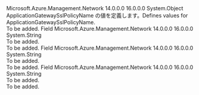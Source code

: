 <Type Name="ApplicationGatewaySslPolicyName" FullName="Microsoft.Azure.Management.Network.Models.ApplicationGatewaySslPolicyName">
  <TypeSignature Language="C#" Value="public static class ApplicationGatewaySslPolicyName" />
  <TypeSignature Language="ILAsm" Value=".class public auto ansi abstract sealed beforefieldinit ApplicationGatewaySslPolicyName extends System.Object" />
  <TypeSignature Language="DocId" Value="T:Microsoft.Azure.Management.Network.Models.ApplicationGatewaySslPolicyName" />
  <TypeSignature Language="VB.NET" Value="Public Class ApplicationGatewaySslPolicyName" />
  <TypeSignature Language="F#" Value="type ApplicationGatewaySslPolicyName = class" />
  <AssemblyInfo>
    <AssemblyName>Microsoft.Azure.Management.Network</AssemblyName>
    <AssemblyVersion>14.0.0.0</AssemblyVersion>
    <AssemblyVersion>16.0.0.0</AssemblyVersion>
  </AssemblyInfo>
  <Base>
    <BaseTypeName>System.Object</BaseTypeName>
  </Base>
  <Interfaces />
  <Docs>
    <summary>
            <span data-ttu-id="b2d70-101">ApplicationGatewaySslPolicyName の値を定義します。</span><span class="sxs-lookup"><span data-stu-id="b2d70-101">Defines values for ApplicationGatewaySslPolicyName.</span></span>
            </summary>
    <remarks>To be added.</remarks>
  </Docs>
  <Members>
    <Member MemberName="AppGwSslPolicy20150501">
      <MemberSignature Language="C#" Value="public const string AppGwSslPolicy20150501;" />
      <MemberSignature Language="ILAsm" Value=".field public static literal string AppGwSslPolicy20150501" />
      <MemberSignature Language="DocId" Value="F:Microsoft.Azure.Management.Network.Models.ApplicationGatewaySslPolicyName.AppGwSslPolicy20150501" />
      <MemberSignature Language="VB.NET" Value="Public Const AppGwSslPolicy20150501 As String " />
      <MemberSignature Language="F#" Value="val mutable AppGwSslPolicy20150501 : string" Usage="Microsoft.Azure.Management.Network.Models.ApplicationGatewaySslPolicyName.AppGwSslPolicy20150501" />
      <MemberType>Field</MemberType>
      <AssemblyInfo>
        <AssemblyName>Microsoft.Azure.Management.Network</AssemblyName>
        <AssemblyVersion>14.0.0.0</AssemblyVersion>
        <AssemblyVersion>16.0.0.0</AssemblyVersion>
      </AssemblyInfo>
      <ReturnValue>
        <ReturnType>System.String</ReturnType>
      </ReturnValue>
      <Docs>
        <summary>To be added.</summary>
        <remarks>To be added.</remarks>
      </Docs>
    </Member>
    <Member MemberName="AppGwSslPolicy20170401">
      <MemberSignature Language="C#" Value="public const string AppGwSslPolicy20170401;" />
      <MemberSignature Language="ILAsm" Value=".field public static literal string AppGwSslPolicy20170401" />
      <MemberSignature Language="DocId" Value="F:Microsoft.Azure.Management.Network.Models.ApplicationGatewaySslPolicyName.AppGwSslPolicy20170401" />
      <MemberSignature Language="VB.NET" Value="Public Const AppGwSslPolicy20170401 As String " />
      <MemberSignature Language="F#" Value="val mutable AppGwSslPolicy20170401 : string" Usage="Microsoft.Azure.Management.Network.Models.ApplicationGatewaySslPolicyName.AppGwSslPolicy20170401" />
      <MemberType>Field</MemberType>
      <AssemblyInfo>
        <AssemblyName>Microsoft.Azure.Management.Network</AssemblyName>
        <AssemblyVersion>14.0.0.0</AssemblyVersion>
        <AssemblyVersion>16.0.0.0</AssemblyVersion>
      </AssemblyInfo>
      <ReturnValue>
        <ReturnType>System.String</ReturnType>
      </ReturnValue>
      <Docs>
        <summary>To be added.</summary>
        <remarks>To be added.</remarks>
      </Docs>
    </Member>
    <Member MemberName="AppGwSslPolicy20170401S">
      <MemberSignature Language="C#" Value="public const string AppGwSslPolicy20170401S;" />
      <MemberSignature Language="ILAsm" Value=".field public static literal string AppGwSslPolicy20170401S" />
      <MemberSignature Language="DocId" Value="F:Microsoft.Azure.Management.Network.Models.ApplicationGatewaySslPolicyName.AppGwSslPolicy20170401S" />
      <MemberSignature Language="VB.NET" Value="Public Const AppGwSslPolicy20170401S As String " />
      <MemberSignature Language="F#" Value="val mutable AppGwSslPolicy20170401S : string" Usage="Microsoft.Azure.Management.Network.Models.ApplicationGatewaySslPolicyName.AppGwSslPolicy20170401S" />
      <MemberType>Field</MemberType>
      <AssemblyInfo>
        <AssemblyName>Microsoft.Azure.Management.Network</AssemblyName>
        <AssemblyVersion>14.0.0.0</AssemblyVersion>
        <AssemblyVersion>16.0.0.0</AssemblyVersion>
      </AssemblyInfo>
      <ReturnValue>
        <ReturnType>System.String</ReturnType>
      </ReturnValue>
      <Docs>
        <summary>To be added.</summary>
        <remarks>To be added.</remarks>
      </Docs>
    </Member>
  </Members>
</Type>